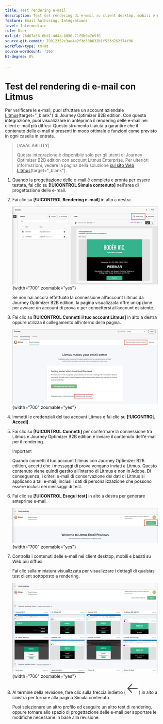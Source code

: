 ```yaml
---
title: Test rendering e-mail
description: Test del rendering di e-mail su client desktop, mobili e web con integrazione Litmus per garantire la compatibilità della casella in entrata in Journey Optimizer B2B edition.
feature: Email Authoring, Integrations
level: Intermediate
role: User
exl-id: 26d87a56-6bd1-4d4a-8090-71f5b0a7e9f8
source-git-commit: 79012352c3ae4e2f3d38b632b1f523d262f74f96
workflow-type: tm+mt
source-wordcount: '365'
ht-degree: 0%

---
```


# Test del rendering di e-mail con Litmus

Per verificare le e-mail, puoi sfruttare un account aziendale [Litmus](https://www.litmus.com/email-testing){target="_blank"} di Journey Optimizer B2B edition. Con questa integrazione, puoi visualizzare in anteprima il rendering delle e-mail nei client e-mail più diffusi. Questo strumento ti aiuta a garantire che il contenuto delle e-mail si presenti in modo ottimale e funzioni come previsto in ogni casella in entrata.

>[!AVAILABILITY]
>
>Questa integrazione è disponibile solo per gli utenti di Journey Optimizer B2B edition con account Litmus Enterprise. Per ulteriori informazioni, vedere la pagina della soluzione [sul sito Web Litmus](https://www.litmus.com/solutions/esp/adobe-journey-optimizer){target="_blank"}.

1. Quando la progettazione delle e-mail è completa e pronta per essere testata, fai clic su **[!UICONTROL Simula contenuto]** nell&#39;area di progettazione delle e-mail.

1. Fai clic su **[!UICONTROL Rendering e-mail]** in alto a destra.

   ![Pulsante Rendering e-mail](./assets/email-simulate-render-button.png){width="700" zoomable="yes"}

   Se non hai ancora effettuato la connessione all’account Litmus da Journey Optimizer B2B edition, la pagina visualizzata offre un’opzione per avviare un account di prova o per connettersi all’account esistente.

1. Fai clic su **[!UICONTROL Connetti il tuo account Litmus]** in alto a destra oppure utilizza il collegamento all&#39;interno della pagina.

   ![Connetti il tuo account Litmus](./assets/email-simulate-render-litmus-connect.png){width="700" zoomable="yes"}

1. Immetti le credenziali del tuo account Litmus e fai clic su **[!UICONTROL Accedi]**.

1. Fai clic su **[!UICONTROL Connetti]** per confermare la connessione tra Litmus e Journey Optimizer B2B edition e inviare il contenuto dell&#39;e-mail per il rendering.

   >[!IMPORTANT]
   >
   >Quando connetti il tuo account Litmus con Journey Optimizer B2B edition, accetti che i messaggi di prova vengano inviati a Litmus. Questo contenuto viene quindi gestito all’interno di Litmus e non in Adobe. Di conseguenza, i criteri e-mail di conservazione dei dati di Litmus si applicano a tali e-mail, inclusi i dati di personalizzazione che possono essere inclusi nei messaggi di test.

1. Fai clic su **[!UICONTROL Esegui test]** in alto a destra per generare anteprime e-mail.

   ![Esegui un test di rendering Litmus](./assets/email-simulate-render-litmus-run-test.png){width="700" zoomable="yes"}

1. Controlla i contenuti delle e-mail nei client desktop, mobili e basati su Web più diffusi.

   Fai clic sulla miniatura visualizzata per visualizzare i dettagli di qualsiasi test client sottoposto a rendering.

   ![Anteprime e-mail Litmus](./assets/email-simulate-render-litmus-previews.png){width="700" zoomable="yes"}

1. Al termine della revisione, fare clic sulla freccia indietro ( ![Mostra o nascondi icona filtri](../../assets/do-not-localize/icon_back-arrow.svg) ) in alto a sinistra per tornare alla pagina Simula contenuto.

   Puoi selezionare un altro profilo ed eseguire un altro test di rendering, oppure tornare allo spazio di progettazione delle e-mail per apportare le modifiche necessarie in base alla revisione.
